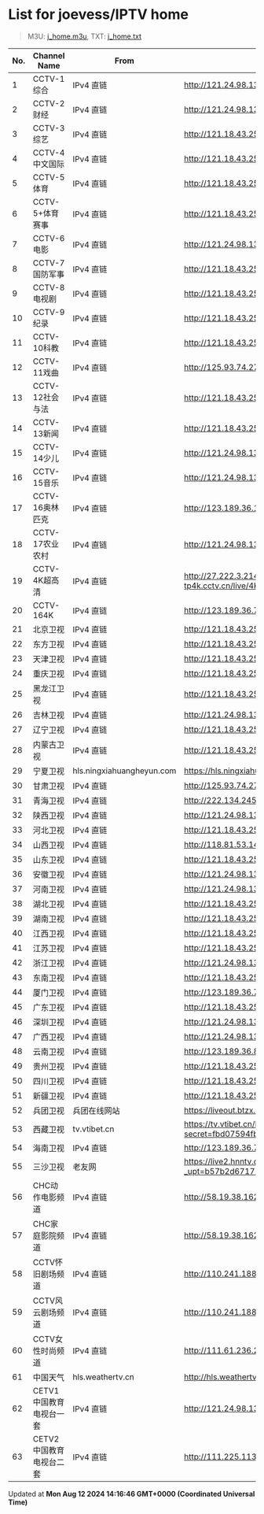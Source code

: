 # List for **joevess/IPTV home**

> M3U: [j_home.m3u](/j_home.m3u), TXT: [j_home.txt](/txt/j_home.txt)

| No. | Channel Name | From | Source |
| --- | ------------ | ---- | ------ |
| 1 | CCTV-1综合 | IPv4 直链 | <http://121.24.98.136:8090/hls/9/index.m3u8> |
| 2 | CCTV-2财经 | IPv4 直链 | <http://121.24.98.136:8090/hls/10/index.m3u8> |
| 3 | CCTV-3综艺 | IPv4 直链 | <http://121.18.43.254:10000/hls/3/index.m3u8> |
| 4 | CCTV-4中文国际 | IPv4 直链 | <http://121.18.43.254:10000/hls/4/index.m3u8> |
| 5 | CCTV-5体育 | IPv4 直链 | <http://121.18.43.254:10000/hls/5/index.m3u8> |
| 6 | CCTV-5+体育赛事 | IPv4 直链 | <http://121.18.43.254:10000/hls/17/index.m3u8> |
| 7 | CCTV-6电影 | IPv4 直链 | <http://121.24.98.136:8090/hls/14/index.m3u8> |
| 8 | CCTV-7国防军事 | IPv4 直链 | <http://121.18.43.254:10000/hls/7/index.m3u8> |
| 9 | CCTV-8电视剧 | IPv4 直链 | <http://121.18.43.254:10000/hls/8/index.m3u8> |
| 10 | CCTV-9纪录 | IPv4 直链 | <http://121.18.43.254:10000/hls/9/index.m3u8> |
| 11 | CCTV-10科教 | IPv4 直链 | <http://121.18.43.254:10000/hls/10/index.m3u8> |
| 12 | CCTV-11戏曲 | IPv4 直链 | <http://125.93.74.27:9002/tsfile/live/0011_1.m3u8> |
| 13 | CCTV-12社会与法 | IPv4 直链 | <http://121.18.43.254:10000/hls/12/index.m3u8> |
| 14 | CCTV-13新闻 | IPv4 直链 | <http://121.18.43.254:10000/hls/13/index.m3u8> |
| 15 | CCTV-14少儿 | IPv4 直链 | <http://121.24.98.136:8090/hls/22/index.m3u8> |
| 16 | CCTV-15音乐 | IPv4 直链 | <http://121.24.98.136:8090/hls/23/index.m3u8> |
| 17 | CCTV-16奥林匹克 | IPv4 直链 | <http://123.189.36.155:9901/tsfile/live/1027_1.m3u8> |
| 18 | CCTV-17农业农村 | IPv4 直链 | <http://121.24.98.136:8090/hls/15/index.m3u8> |
| 19 | CCTV-4K超高清 | IPv4 直链 | <http://27.222.3.214/liveali-tp4k.cctv.cn/live/4K10M.stream/playlist.m3u8> |
| 20 | CCTV-164K | IPv4 直链 | <http://123.189.36.7:9901/tsfile/live/1027_1.m3u8> |
| 21 | 北京卫视 | IPv4 直链 | <http://121.18.43.254:10000/hls/22/index.m3u8> |
| 22 | 东方卫视 | IPv4 直链 | <http://121.18.43.254:10000/hls/24/index.m3u8> |
| 23 | 天津卫视 | IPv4 直链 | <http://121.18.43.254:10000/hls/25/index.m3u8> |
| 24 | 重庆卫视 | IPv4 直链 | <http://121.18.43.254:10000/hls/34/index.m3u8> |
| 25 | 黑龙江卫视 | IPv4 直链 | <http://121.18.43.254:10000/hls/29/index.m3u8> |
| 26 | 吉林卫视 | IPv4 直链 | <http://121.24.98.136:8090/hls/37/index.m3u8> |
| 27 | 辽宁卫视 | IPv4 直链 | <http://121.18.43.254:10000/hls/30/index.m3u8> |
| 28 | 内蒙古卫视 | IPv4 直链 | <http://121.18.43.254:10000/hls/56/index.m3u8> |
| 29 | 宁夏卫视 | hls.ningxiahuangheyun.com | <https://hls.ningxiahuangheyun.com/live/nxws1M.m3u8> |
| 30 | 甘肃卫视 | IPv4 直链 | <http://125.93.74.27:9002/tsfile/live/0118_1.m3u8> |
| 31 | 青海卫视 | IPv4 直链 | <http://222.134.245.16:9901/tsfile/live/0140_1.m3u8> |
| 32 | 陕西卫视 | IPv4 直链 | <http://121.24.98.136:8090/hls/86/index.m3u8> |
| 33 | 河北卫视 | IPv4 直链 | <http://121.18.43.254:10000/hls/18/index.m3u8> |
| 34 | 山西卫视 | IPv4 直链 | <http://118.81.53.140:9999/tsfile/live/0118_1.m3u8> |
| 35 | 山东卫视 | IPv4 直链 | <http://121.18.43.254:10000/hls/27/index.m3u8> |
| 36 | 安徽卫视 | IPv4 直链 | <http://121.24.98.136:8090/hls/81/index.m3u8> |
| 37 | 河南卫视 | IPv4 直链 | <http://121.24.98.136:8090/hls/34/index.m3u8> |
| 38 | 湖北卫视 | IPv4 直链 | <http://121.18.43.254:10000/hls/32/index.m3u8> |
| 39 | 湖南卫视 | IPv4 直链 | <http://121.18.43.254:10000/hls/19/index.m3u8> |
| 40 | 江西卫视 | IPv4 直链 | <http://121.18.43.254:10000/hls/40/index.m3u8> |
| 41 | 江苏卫视 | IPv4 直链 | <http://121.18.43.254:10000/hls/21/index.m3u8> |
| 42 | 浙江卫视 | IPv4 直链 | <http://121.24.98.136:8090/hls/79/index.m3u8> |
| 43 | 东南卫视 | IPv4 直链 | <http://121.18.43.254:10000/hls/23/index.m3u8> |
| 44 | 厦门卫视 | IPv4 直链 | <http://123.189.36.7:9901/tsfile/live/1054_1.m3u8> |
| 45 | 广东卫视 | IPv4 直链 | <http://121.18.43.254:10000/hls/28/index.m3u8> |
| 46 | 深圳卫视 | IPv4 直链 | <http://121.24.98.136:8090/hls/84/index.m3u8> |
| 47 | 广西卫视 | IPv4 直链 | <http://121.24.98.136:8090/hls/85/index.m3u8> |
| 48 | 云南卫视 | IPv4 直链 | <http://123.189.36.86:9901/tsfile/live/1055_1.m3u8> |
| 49 | 贵州卫视 | IPv4 直链 | <http://121.18.43.254:10000/hls/39/index.m3u8> |
| 50 | 四川卫视 | IPv4 直链 | <http://121.18.43.254:10000/hls/33/index.m3u8> |
| 51 | 新疆卫视 | IPv4 直链 | <http://121.18.43.254:10000/hls/61/index.m3u8> |
| 52 | 兵团卫视 | 兵团在线网站 | <https://liveout.btzx.com.cn/62ds9e/yil08g.m3u8> |
| 53 | 西藏卫视 | tv.vtibet.cn | <https://tv.vtibet.cn/live/vuXz3cg3TmRUYg.m3u8?secret=fbd07594fbbc98007278dcee18c23d14&time=66b9da33> |
| 54 | 海南卫视 | IPv4 直链 | <http://123.189.36.7:9901/tsfile/live/1064_1.m3u8> |
| 55 | 三沙卫视 | 老友网 | <https://live2.hnntv.cn/srs/tv/ssws.m3u8?_upt=b57b2d671723456297> |
| 56 | CHC动作电影频道 | IPv4 直链 | <http://58.19.38.162:9901/tsfile/live/1037_1.m3u8> |
| 57 | CHC家庭影院频道 | IPv4 直链 | <http://58.19.38.162:9901/tsfile/live/1036_1.m3u8> |
| 58 | CCTV怀旧剧场频道 | IPv4 直链 | <http://110.241.188.219:808/hls/56/index.m3u8> |
| 59 | CCTV风云剧场频道 | IPv4 直链 | <http://110.241.188.219:808/hls/57/index.m3u8> |
| 60 | CCTV女性时尚频道 | IPv4 直链 | <http://111.61.236.247:9081/hls/59/index.m3u8> |
| 61 | 中国天气 | hls.weathertv.cn | <http://hls.weathertv.cn/tslslive/qCFIfHB/hls/live_sd.m3u8> |
| 62 | CETV1中国教育电视台一套 | IPv4 直链 | <http://121.24.98.136:8090/hls/67/index.m3u8> |
| 63 | CETV2中国教育电视台二套 | IPv4 直链 | <http://111.225.113.186:808/tsfile/live/1037_1.m3u8> |

Updated at **Mon Aug 12 2024 14:16:46 GMT+0000 (Coordinated Universal Time)**
